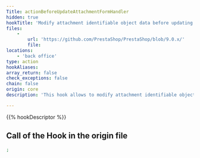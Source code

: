 ```yaml
---
Title: actionBeforeUpdateAttachmentFormHandler
hidden: true
hookTitle: 'Modify attachment identifiable object data before updating it'
files:
    -
        url: 'https://github.com/PrestaShop/PrestaShop/blob/9.0.x/'
        file: 
locations:
    - 'back office'
type: action
hookAliases: 
array_return: false
check_exceptions: false
chain: false
origin: core
description: 'This hook allows to modify attachment identifiable object forms data before it was updated'

---
```


{{% hookDescriptor %}}

## Call of the Hook in the origin file

```php
;
```
